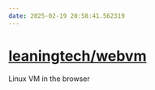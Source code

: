```yaml
---
date: 2025-02-19 20:58:41.562319
---
```


# [leaningtech/webvm](https://github.com/leaningtech/webvm)

Linux VM in the browser